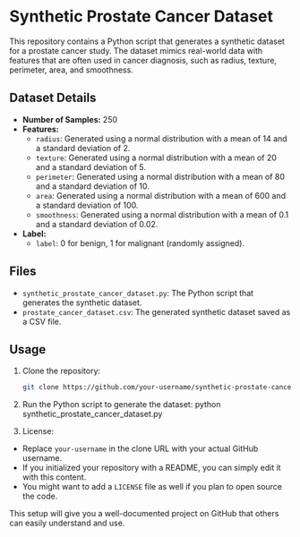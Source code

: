 # Synthetic Prostate Cancer Dataset

This repository contains a Python script that generates a synthetic dataset for a prostate cancer study. The dataset mimics real-world data with features that are often used in cancer diagnosis, such as radius, texture, perimeter, area, and smoothness.

## Dataset Details

- **Number of Samples:** 250
- **Features:**
  - `radius`: Generated using a normal distribution with a mean of 14 and a standard deviation of 2.
  - `texture`: Generated using a normal distribution with a mean of 20 and a standard deviation of 5.
  - `perimeter`: Generated using a normal distribution with a mean of 80 and a standard deviation of 10.
  - `area`: Generated using a normal distribution with a mean of 600 and a standard deviation of 100.
  - `smoothness`: Generated using a normal distribution with a mean of 0.1 and a standard deviation of 0.02.
- **Label:**
  - `label`: 0 for benign, 1 for malignant (randomly assigned).

## Files

- `synthetic_prostate_cancer_dataset.py`: The Python script that generates the synthetic dataset.
- `prostate_cancer_dataset.csv`: The generated synthetic dataset saved as a CSV file.

## Usage

1. Clone the repository:
   ```bash
   git clone https://github.com/your-username/synthetic-prostate-cancer-dataset.git

2.  Run the Python script to generate the dataset:  python synthetic_prostate_cancer_dataset.py


3.  License:

- Replace `your-username` in the clone URL with your actual GitHub username.
- If you initialized your repository with a README, you can simply edit it with this content.
- You might want to add a `LICENSE` file as well if you plan to open source the code.

This setup will give you a well-documented project on GitHub that others can easily understand and use.

